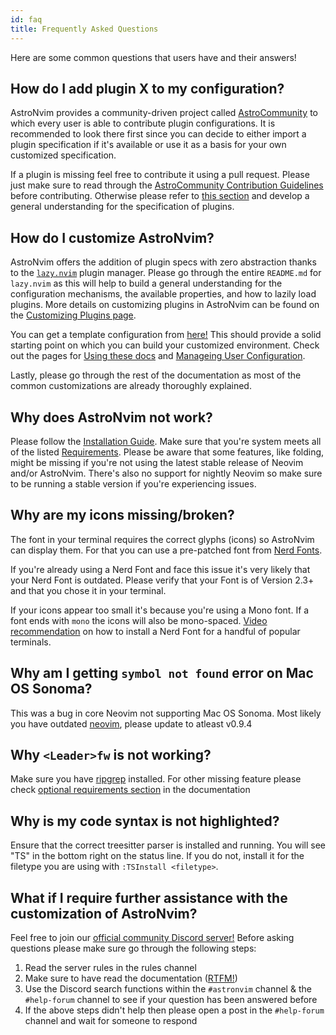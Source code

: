 ```yaml
---
id: faq
title: Frequently Asked Questions
---
```


Here are some common questions that users have and their answers!

## How do I add plugin X to my configuration?

AstroNvim provides a community-driven project called [AstroCommunity](https://github.com/AstroNvim/astrocommunity) to which every user is able to contribute plugin configurations. It is recommended to look there first since you can decide to either import a plugin specification if it's available or use it as a basis for your own customized specification.

If a plugin is missing feel free to contribute it using a pull request. Please just make sure to read through the [AstroCommunity Contribution Guidelines](https://github.com/AstroNvim/astrocommunity/blob/main/CONTRIBUTING.md) before contributing. Otherwise please refer to [this section](#how-do-i-customize-astronvim) and develop a general understanding for the specification of plugins.

## How do I customize AstroNvim?

AstroNvim offers the addition of plugin specs with zero abstraction thanks to the [`lazy.nvim`](https://www.github.com/folke/lazy.nvim) plugin manager. Please go through the entire `README.md` for `lazy.nvim` as this will help to build a general understanding for the configuration mechanisms, the available properties, and how to lazily load plugins. More details on customizing plugins in AstroNvim can be found on the [Customizing Plugins page](/configuration/customizing_plugins).

You can get a template configuration from [here!](https://github.com/AstroNvim/template) This should provide a solid starting point on which you can build your customized environment. Check out the pages for [Using these docs](/using_the_docs) and [Manageing User Configuration](/configuration/manage_user_config).

Lastly, please go through the rest of the documentation as most of the common customizations are already thoroughly explained.

## Why does AstroNvim not work?

Please follow the [Installation Guide](/#-installation). Make sure that you're system meets all of the listed [Requirements](/#-requirements). Please be aware that some features, like folding, might be missing if you're not using the latest stable release of Neovim and/or AstroNvim. There's also no support for nightly Neovim so make sure to be running a stable version if you're experiencing issues.

## Why are my icons missing/broken?

The font in your terminal requires the correct glyphs (icons) so AstroNvim can display them. For that you can use a pre-patched font from [Nerd Fonts](https://www.nerdfonts.com/).

If you're already using a Nerd Font and face this issue it's very likely that your Nerd Font is outdated. Please verify that your Font is of Version 2.3+ and that you chose it in your terminal.

If your icons appear too small it's because you're using a Mono font. If a font ends with `mono` the icons will also be mono-spaced. [Video recommendation](https://youtu.be/mQdB_kHyZn8) on how to install a Nerd Font for a handful of popular terminals.

## Why am I getting `symbol not found` error on Mac OS Sonoma?

This was a bug in core Neovim not supporting Mac OS Sonoma. Most likely you have outdated [neovim](https://github.com/neovim/neovim), please update to atleast v0.9.4

## Why `<Leader>fw` is not working?

Make sure you have [ripgrep](https://github.com/BurntSushi/ripgrep) installed. For other missing feature please check [optional requirements section](/#-requirements) in the documentation

## Why is my code syntax is not highlighted?

Ensure that the correct treesitter parser is installed and running. You will see "TS" in the bottom right on the status line. If you do not, install it for the filetype you are using with `:TSInstall <filetype>`.

## What if I require further assistance with the customization of AstroNvim?

Feel free to join our [official community Discord server!](https://discord.astronvim.com) Before asking questions please make sure go through the following steps:

1. Read the server rules in the rules channel
2. Make sure to have read the documentation ([RTFM!](https://www.urbandictionary.com/define.php?term=RTFM))
3. Use the Discord search functions within the `#astronvim` channel & the `#help-forum` channel to see if your question has been answered before
4. If the above steps didn't help then please open a post in the `#help-forum` channel and wait for someone to respond

